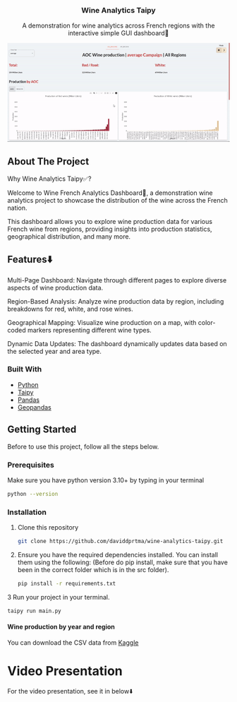 
<br/>
<div align="center">
<h3 align="center">Wine Analytics Taipy</h3>
<p align="center">
A demonstration for wine analytics across French regions with the interactive simple GUI dashboard🤩
</p>
  <img src="https://github.com/daviddprtma/wine-analytics-taipy/blob/c255122b5f61c7e1b317cb750a8f8c30379cfc3c/images/wine_app.gif"/>
</div>

## About The Project
Why Wine Analytics Taipy✅?

Welcome to Wine French Analytics Dashboard🤖, a demonstration wine analytics project to showcase the distribution of the wine across the French nation.

This dashboard allows you to explore wine production data for various French wine from regions, providing insights into production statistics, geographical distribution, and many more.

## Features⬇️

Multi-Page Dashboard: Navigate through different pages to explore diverse aspects of wine production data.

Region-Based Analysis: Analyze wine production data by region, including breakdowns for red, white, and rose wines.

Geographical Mapping: Visualize wine production on a map, with color-coded markers representing different wine types.

Dynamic Data Updates: The dashboard dynamically updates data based on the selected year and area type.

### Built With

- [Python](https://www.python.org/)
- [Taipy](https://taipy.io/)
- [Pandas](https://pandas.pydata.org/)
- [Geopandas](https://geopandas.org/en/stable/)
## Getting Started

Before to use this project, follow all the steps below.
### Prerequisites

Make sure you have python version 3.10+ by typing in your terminal 

  ```sh
  python --version
  ```
### Installation

1. Clone this repository
   ```sh
   git clone https://github.com/daviddprtma/wine-analytics-taipy.git
   ```
2. Ensure you have the required dependencies installed. You can install them using the following: (Before do pip install, make sure that you have been in the correct folder which is in the src folder).

   ```sh
   pip install -r requirements.txt
   ```
3 Run your project in your terminal. 

   ```sh
   taipy run main.py
   ```

#### Wine production by year and region

You can download the CSV data from [Kaggle](https://www.kaggle.com/datasets/ericnarro/volumes-wine-production-aoc-2009-2019)

# Video Presentation
For the video presentation, see it in below⬇️
